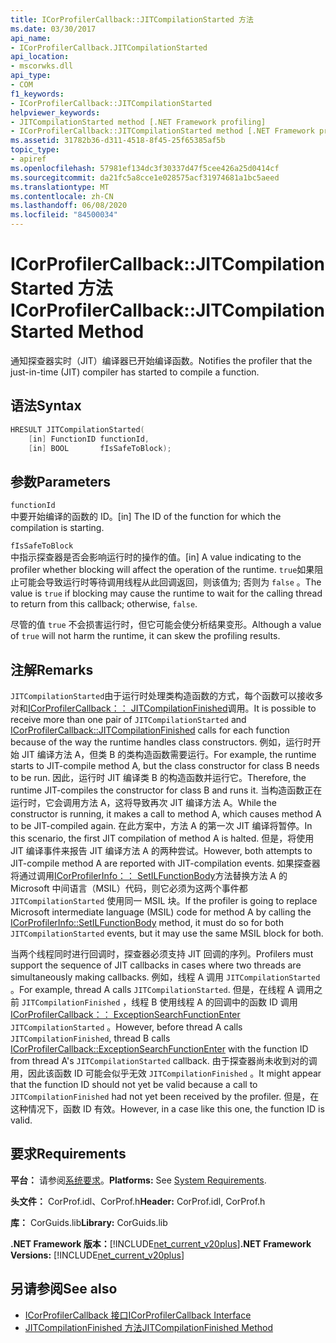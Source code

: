 ```yaml
---
title: ICorProfilerCallback::JITCompilationStarted 方法
ms.date: 03/30/2017
api_name:
- ICorProfilerCallback.JITCompilationStarted
api_location:
- mscorwks.dll
api_type:
- COM
f1_keywords:
- ICorProfilerCallback::JITCompilationStarted
helpviewer_keywords:
- JITCompilationStarted method [.NET Framework profiling]
- ICorProfilerCallback::JITCompilationStarted method [.NET Framework profiling]
ms.assetid: 31782b36-d311-4518-8f45-25f65385af5b
topic_type:
- apiref
ms.openlocfilehash: 57981ef134dc3f30337d47f5cee426a25d0414cf
ms.sourcegitcommit: da21fc5a8cce1e028575acf31974681a1bc5aeed
ms.translationtype: MT
ms.contentlocale: zh-CN
ms.lasthandoff: 06/08/2020
ms.locfileid: "84500034"
---
```

# <a name="icorprofilercallbackjitcompilationstarted-method"></a><span data-ttu-id="c09f4-102">ICorProfilerCallback::JITCompilationStarted 方法</span><span class="sxs-lookup"><span data-stu-id="c09f4-102">ICorProfilerCallback::JITCompilationStarted Method</span></span>
<span data-ttu-id="c09f4-103">通知探查器实时（JIT）编译器已开始编译函数。</span><span class="sxs-lookup"><span data-stu-id="c09f4-103">Notifies the profiler that the just-in-time (JIT) compiler has started to compile a function.</span></span>  
  
## <a name="syntax"></a><span data-ttu-id="c09f4-104">语法</span><span class="sxs-lookup"><span data-stu-id="c09f4-104">Syntax</span></span>  
  
```cpp  
HRESULT JITCompilationStarted(  
    [in] FunctionID functionId,  
    [in] BOOL       fIsSafeToBlock);  
```  
  
## <a name="parameters"></a><span data-ttu-id="c09f4-105">参数</span><span class="sxs-lookup"><span data-stu-id="c09f4-105">Parameters</span></span>  
 `functionId`  
 <span data-ttu-id="c09f4-106">中要开始编译的函数的 ID。</span><span class="sxs-lookup"><span data-stu-id="c09f4-106">[in] The ID of the function for which the compilation is starting.</span></span>  
  
 `fIsSafeToBlock`  
 <span data-ttu-id="c09f4-107">中指示探查器是否会影响运行时的操作的值。</span><span class="sxs-lookup"><span data-stu-id="c09f4-107">[in] A value indicating to the profiler whether blocking will affect the operation of the runtime.</span></span> <span data-ttu-id="c09f4-108">`true`如果阻止可能会导致运行时等待调用线程从此回调返回，则该值为; 否则为 `false` 。</span><span class="sxs-lookup"><span data-stu-id="c09f4-108">The value is `true` if blocking may cause the runtime to wait for the calling thread to return from this callback; otherwise, `false`.</span></span>  
  
 <span data-ttu-id="c09f4-109">尽管的值 `true` 不会损害运行时，但它可能会使分析结果变形。</span><span class="sxs-lookup"><span data-stu-id="c09f4-109">Although a value of `true` will not harm the runtime, it can skew the profiling results.</span></span>  
  
## <a name="remarks"></a><span data-ttu-id="c09f4-110">注解</span><span class="sxs-lookup"><span data-stu-id="c09f4-110">Remarks</span></span>  
 <span data-ttu-id="c09f4-111">`JITCompilationStarted`由于运行时处理类构造函数的方式，每个函数可以接收多对和[ICorProfilerCallback：： JITCompilationFinished](icorprofilercallback-jitcompilationfinished-method.md)调用。</span><span class="sxs-lookup"><span data-stu-id="c09f4-111">It is possible to receive more than one pair of `JITCompilationStarted` and [ICorProfilerCallback::JITCompilationFinished](icorprofilercallback-jitcompilationfinished-method.md) calls for each function because of the way the runtime handles class constructors.</span></span> <span data-ttu-id="c09f4-112">例如，运行时开始 JIT 编译方法 A，但类 B 的类构造函数需要运行。</span><span class="sxs-lookup"><span data-stu-id="c09f4-112">For example, the runtime starts to JIT-compile method A, but the class constructor for class B needs to be run.</span></span> <span data-ttu-id="c09f4-113">因此，运行时 JIT 编译类 B 的构造函数并运行它。</span><span class="sxs-lookup"><span data-stu-id="c09f4-113">Therefore, the runtime JIT-compiles the constructor for class B and runs it.</span></span> <span data-ttu-id="c09f4-114">当构造函数正在运行时，它会调用方法 A，这将导致再次 JIT 编译方法 A。</span><span class="sxs-lookup"><span data-stu-id="c09f4-114">While the constructor is running, it makes a call to method A, which causes method A to be JIT-compiled again.</span></span> <span data-ttu-id="c09f4-115">在此方案中，方法 A 的第一次 JIT 编译将暂停。</span><span class="sxs-lookup"><span data-stu-id="c09f4-115">In this scenario, the first JIT compilation of method A is halted.</span></span> <span data-ttu-id="c09f4-116">但是，将使用 JIT 编译事件来报告 JIT 编译方法 A 的两种尝试。</span><span class="sxs-lookup"><span data-stu-id="c09f4-116">However, both attempts to JIT-compile method A are reported with JIT-compilation events.</span></span> <span data-ttu-id="c09f4-117">如果探查器将通过调用[ICorProfilerInfo：： SetILFunctionBody](icorprofilerinfo-setilfunctionbody-method.md)方法替换方法 A 的 Microsoft 中间语言（MSIL）代码，则它必须为这两个事件都 `JITCompilationStarted` 使用同一 MSIL 块。</span><span class="sxs-lookup"><span data-stu-id="c09f4-117">If the profiler is going to replace Microsoft intermediate language (MSIL) code for method A by calling the [ICorProfilerInfo::SetILFunctionBody](icorprofilerinfo-setilfunctionbody-method.md) method, it must do so for both `JITCompilationStarted` events, but it may use the same MSIL block for both.</span></span>  
  
 <span data-ttu-id="c09f4-118">当两个线程同时进行回调时，探查器必须支持 JIT 回调的序列。</span><span class="sxs-lookup"><span data-stu-id="c09f4-118">Profilers must support the sequence of JIT callbacks in cases where two threads are simultaneously making callbacks.</span></span> <span data-ttu-id="c09f4-119">例如，线程 A 调用 `JITCompilationStarted` 。</span><span class="sxs-lookup"><span data-stu-id="c09f4-119">For example, thread A calls `JITCompilationStarted`.</span></span> <span data-ttu-id="c09f4-120">但是，在线程 A 调用之前 `JITCompilationFinished` ，线程 B 使用线程 A 的回调中的函数 ID 调用[ICorProfilerCallback：： ExceptionSearchFunctionEnter](icorprofilercallback-exceptionsearchfunctionenter-method.md) `JITCompilationStarted` 。</span><span class="sxs-lookup"><span data-stu-id="c09f4-120">However, before thread A calls `JITCompilationFinished`, thread B calls [ICorProfilerCallback::ExceptionSearchFunctionEnter](icorprofilercallback-exceptionsearchfunctionenter-method.md) with the function ID from thread A's `JITCompilationStarted` callback.</span></span> <span data-ttu-id="c09f4-121">由于探查器尚未收到对的调用，因此该函数 ID 可能会似乎无效 `JITCompilationFinished` 。</span><span class="sxs-lookup"><span data-stu-id="c09f4-121">It might appear that the function ID should not yet be valid because a call to `JITCompilationFinished` had not yet been received by the profiler.</span></span> <span data-ttu-id="c09f4-122">但是，在这种情况下，函数 ID 有效。</span><span class="sxs-lookup"><span data-stu-id="c09f4-122">However, in a case like this one, the function ID is valid.</span></span>  
  
## <a name="requirements"></a><span data-ttu-id="c09f4-123">要求</span><span class="sxs-lookup"><span data-stu-id="c09f4-123">Requirements</span></span>  
 <span data-ttu-id="c09f4-124">**平台：** 请参阅[系统要求](../../get-started/system-requirements.md)。</span><span class="sxs-lookup"><span data-stu-id="c09f4-124">**Platforms:** See [System Requirements](../../get-started/system-requirements.md).</span></span>  
  
 <span data-ttu-id="c09f4-125">**头文件：** CorProf.idl、CorProf.h</span><span class="sxs-lookup"><span data-stu-id="c09f4-125">**Header:** CorProf.idl, CorProf.h</span></span>  
  
 <span data-ttu-id="c09f4-126">**库：** CorGuids.lib</span><span class="sxs-lookup"><span data-stu-id="c09f4-126">**Library:** CorGuids.lib</span></span>  
  
 <span data-ttu-id="c09f4-127">**.NET Framework 版本：**[!INCLUDE[net_current_v20plus](../../../../includes/net-current-v20plus-md.md)]</span><span class="sxs-lookup"><span data-stu-id="c09f4-127">**.NET Framework Versions:** [!INCLUDE[net_current_v20plus](../../../../includes/net-current-v20plus-md.md)]</span></span>  
  
## <a name="see-also"></a><span data-ttu-id="c09f4-128">另请参阅</span><span class="sxs-lookup"><span data-stu-id="c09f4-128">See also</span></span>

- [<span data-ttu-id="c09f4-129">ICorProfilerCallback 接口</span><span class="sxs-lookup"><span data-stu-id="c09f4-129">ICorProfilerCallback Interface</span></span>](icorprofilercallback-interface.md)
- [<span data-ttu-id="c09f4-130">JITCompilationFinished 方法</span><span class="sxs-lookup"><span data-stu-id="c09f4-130">JITCompilationFinished Method</span></span>](icorprofilercallback-jitcompilationfinished-method.md)

